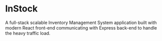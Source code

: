 # InStock
A full-stack scalable Inventory Management System application built with modern React front-end communicating with Express back-end to handle the heavy traffic load.
